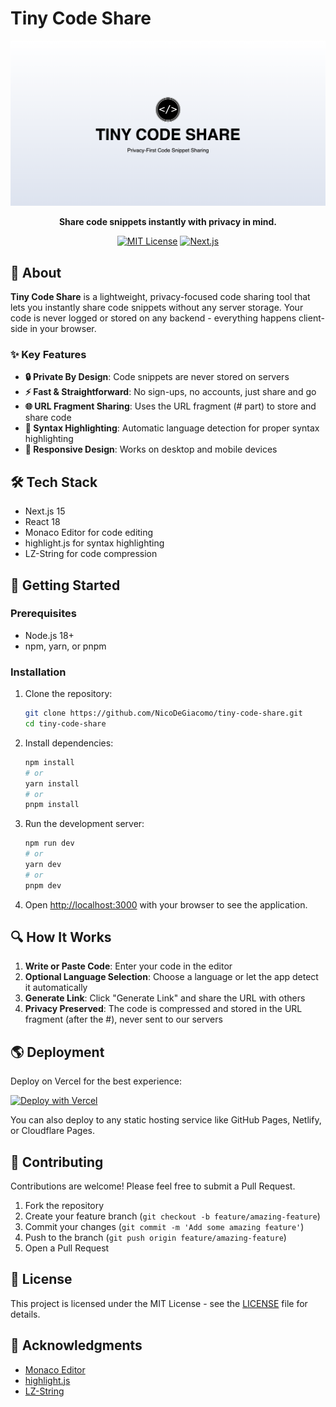 # Tiny Code Share

<div align="center">

![Tiny Code Share Logo](https://github.com/NicoDeGiacomo/tiny-code-share/blob/main/public/og-image.png)

**Share code snippets instantly with privacy in mind.**

[![MIT License](https://img.shields.io/badge/License-MIT-blue.svg)](LICENSE)
[![Next.js](https://img.shields.io/badge/Built%20with-Next.js-black)](https://nextjs.org/)

</div>

## 🚀 About

**Tiny Code Share** is a lightweight, privacy-focused code sharing tool that lets you instantly share code snippets without any server storage. Your code is never logged or stored on any backend - everything happens client-side in your browser.

### ✨ Key Features

- **🔒 Private By Design**: Code snippets are never stored on servers
- **⚡ Fast & Straightforward**: No sign-ups, no accounts, just share and go
- **🌐 URL Fragment Sharing**: Uses the URL fragment (# part) to store and share code
- **🎨 Syntax Highlighting**: Automatic language detection for proper syntax highlighting
- **📱 Responsive Design**: Works on desktop and mobile devices

## 🛠️ Tech Stack

- Next.js 15
- React 18
- Monaco Editor for code editing
- highlight.js for syntax highlighting
- LZ-String for code compression

## 🚦 Getting Started

### Prerequisites

- Node.js 18+
- npm, yarn, or pnpm

### Installation

1. Clone the repository:

   ```bash
   git clone https://github.com/NicoDeGiacomo/tiny-code-share.git
   cd tiny-code-share
   ```

2. Install dependencies:

   ```bash
   npm install
   # or
   yarn install
   # or
   pnpm install
   ```

3. Run the development server:

   ```bash
   npm run dev
   # or
   yarn dev
   # or
   pnpm dev
   ```

4. Open [http://localhost:3000](http://localhost:3000) with your browser to see the application.

## 🔍 How It Works

1. **Write or Paste Code**: Enter your code in the editor
2. **Optional Language Selection**: Choose a language or let the app detect it automatically
3. **Generate Link**: Click "Generate Link" and share the URL with others
4. **Privacy Preserved**: The code is compressed and stored in the URL fragment (after the #), never sent to our servers

## 🌎 Deployment

Deploy on Vercel for the best experience:

[![Deploy with Vercel](https://vercel.com/button)](https://vercel.com/new/clone?repository-url=https%3A%2F%2Fgithub.com%2FNicoDeGiacomo%2Ftiny-code-share)

You can also deploy to any static hosting service like GitHub Pages, Netlify, or Cloudflare Pages.

## 👥 Contributing

Contributions are welcome! Please feel free to submit a Pull Request.

1. Fork the repository
2. Create your feature branch (`git checkout -b feature/amazing-feature`)
3. Commit your changes (`git commit -m 'Add some amazing feature'`)
4. Push to the branch (`git push origin feature/amazing-feature`)
5. Open a Pull Request

## 📄 License

This project is licensed under the MIT License - see the [LICENSE](LICENSE) file for details.

## 🙏 Acknowledgments

- [Monaco Editor](https://microsoft.github.io/monaco-editor/)
- [highlight.js](https://highlightjs.org/)
- [LZ-String](https://github.com/pieroxy/lz-string)
